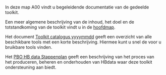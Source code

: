 In deze map A00 vindt u begeleidende documentatie van de gedeelde toolkit. 

Een meer algemene beschrijving van de inhoud, het doel en de totstandkoming van de toolkit vindt u in de [hoofdmap](https://github.com/kkpdata/HB-Datatoolkit#readme).

Het document [Toolkit catalogus yyyymmdd](https://github.com/kkpdata/HB-Datatoolkit/blob/main/A00%20Documentatie/Toolkit%20catalogus%2020210520.xlsx) geeft een overzicht van alle beschikbare tools met een korte beschrijving. Hiermee kunt u snel de voor u bruikbare tools vinden. 

Het [PBO HB data Stappenplan](https://github.com/kkpdata/HB-Datatoolkit/blob/main/A00%20Documentatie/PBO%20HB%20data%20stappenplan%2013%20(11205758-014-GEO-0001_v1.0).pdf) geeft een beschrijving van het proces van het produceren, beheren en onderhouden van HBdata waar deze toolkit ondersteuning aan biedt.

